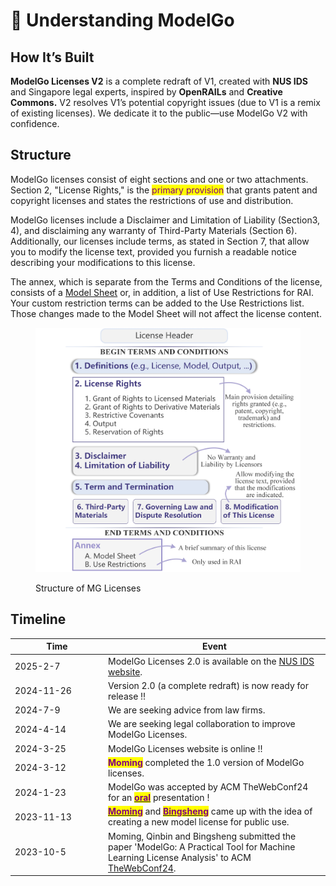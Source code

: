 # 📖 Understanding ModelGo

## **How It’s Built**

**ModelGo Licenses V2** is a complete redraft of V1, created with **NUS IDS** and Singapore legal experts, inspired by **OpenRAILs** and **Creative Commons.** V2 resolves V1’s potential copyright issues (due to V1 is a remix of existing licenses). We dedicate it to the public—use ModelGo V2 with confidence.

## Structure

ModelGo licenses consist of eight sections and one or two attachments. Section 2, "License Rights," is the <mark style="color:purple;">primary provision</mark> that grants patent and copyright licenses and states the restrictions of use and distribution.&#x20;

ModelGo licenses include a Disclaimer and Limitation of Liability (Section3, 4), and disclaiming any warranty of Third-Party Materials (Section 6). Additionally, our licenses include terms, as  stated in Section 7, that allow you to modify the license text, provided you furnish a readable notice describing your modifications to this license.&#x20;

The annex, which is separate from the Terms and Conditions of the license, consists of a [Model Sheet](../get-started/how-to-choose.md#with-the-help-of-modelsheet) or, in addition, a list of Use Restrictions for RAI. Your custom restriction terms can be added to the Use Restrictions list. Those changes made to the Model Sheet will not affect the license content.

<figure><img src="../.gitbook/assets/structure.jpg" alt=""><figcaption><p>Structure of MG Licenses</p></figcaption></figure>

## Timeline



<table><thead><tr><th width="135">Time</th><th>Event</th></tr></thead><tbody><tr><td>2025-2-7</td><td>ModelGo Licenses 2.0 is available on the <a href="https://ids.nus.edu.sg/modelgo.html">NUS IDS website</a>.</td></tr><tr><td>2024-11-26</td><td>Version 2.0 (a complete redraft) is now ready for release !!</td></tr><tr><td>2024-7-9</td><td>We are seeking advice from law firms.</td></tr><tr><td>2024-4-14</td><td>We are seeking legal collaboration to improve ModelGo Licenses.</td></tr><tr><td>2024-3-25</td><td>ModelGo Licenses website is online !!</td></tr><tr><td>2024-3-12</td><td><mark style="color:purple;"><strong>Moming</strong></mark> completed the 1.0 version of ModelGo licenses.</td></tr><tr><td>2024-1-23</td><td>ModelGo was accepted by ACM TheWebConf24 for an <a href="https://dl.acm.org/doi/abs/10.1145/3589334.3645520"><mark style="color:purple;"><strong>oral</strong></mark></a> presentation !</td></tr><tr><td>2023-11-13</td><td><a href="https://scholar.google.com/citations?user=vEWocfwAAAAJ"><mark style="color:purple;"><strong>Moming</strong></mark></a> and <a href="https://scholar.google.com/citations?user=RogYLKYAAAAJ"><mark style="color:purple;"><strong>Bingsheng</strong></mark></a> came up with the idea of creating a new model license for public use.</td></tr><tr><td>2023-10-5</td><td>Moming, Qinbin and Bingsheng submitted the paper 'ModelGo: A Practical Tool for Machine Learning License Analysis' to ACM <a href="https://www2024.thewebconf.org">TheWebConf24</a>.</td></tr></tbody></table>

